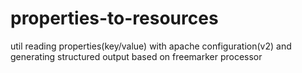 # properties-to-resources
util reading properties(key/value) with apache configuration(v2) and generating structured output based on freemarker processor
